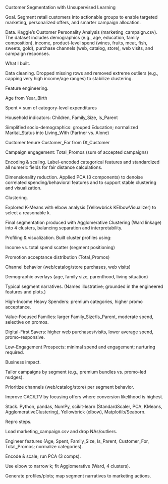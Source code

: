 Customer Segmentation with Unsupervised Learning

Goal. Segment retail customers into actionable groups to enable targeted marketing, personalized offers, and smarter campaign allocation.

Data. Kaggle’s Customer Personality Analysis (marketing_campaign.csv). The dataset includes demographics (e.g., age, education, family composition), income, product-level spend (wines, fruits, meat, fish, sweets, gold), purchase channels (web, catalog, store), web visits, and campaign responses.

What I built.

Data cleaning. Dropped missing rows and removed extreme outliers (e.g., capping very high income/age ranges) to stabilize clustering.

Feature engineering.

Age from Year_Birth

Spent = sum of category-level expenditures

Household indicators: Children, Family_Size, Is_Parent

Simplified socio-demographics: grouped Education; normalized Marital_Status into Living_With (Partner vs. Alone)

Customer tenure Customer_For from Dt_Customer

Campaign engagement: Total_Promos (sum of accepted campaigns)

Encoding & scaling. Label-encoded categorical features and standardized all numeric fields for fair distance calculations.

Dimensionality reduction. Applied PCA (3 components) to denoise correlated spending/behavioral features and to support stable clustering and visualization.

Clustering.

Explored K-Means with elbow analysis (Yellowbrick KElbowVisualizer) to select a reasonable k.

Final segmentation produced with Agglomerative Clustering (Ward linkage) into 4 clusters, balancing separation and interpretability.

Profiling & visualization. Built cluster profiles using:

Income vs. total spend scatter (segment positioning)

Promotion acceptance distribution (Total_Promos)

Channel behavior (web/catalog/store purchases, web visits)

Demographic overlays (age, family size, parenthood, living situation)

Typical segment narratives.
(Names illustrative; grounded in the engineered features and plots.)

High-Income Heavy Spenders: premium categories, higher promo acceptance.

Value-Focused Families: larger Family_Size/Is_Parent, moderate spend, selective on promos.

Digital-First Savers: higher web purchases/visits, lower average spend, promo-responsive.

Low-Engagement Prospects: minimal spend and engagement; nurturing required.

Business impact.

Tailor campaigns by segment (e.g., premium bundles vs. promo-led nudges).

Prioritize channels (web/catalog/store) per segment behavior.

Improve CAC/LTV by focusing offers where conversion likelihood is highest.

Stack. Python, pandas, NumPy, scikit-learn (StandardScaler, PCA, KMeans, AgglomerativeClustering), Yellowbrick (elbow), Matplotlib/Seaborn.

Repro steps.

Load marketing_campaign.csv and drop NAs/outliers.

Engineer features (Age, Spent, Family_Size, Is_Parent, Customer_For, Total_Promos; normalize categories).

Encode & scale; run PCA (3 comps).

Use elbow to narrow k; fit Agglomerative (Ward, 4 clusters).

Generate profiles/plots; map segment narratives to marketing actions.
